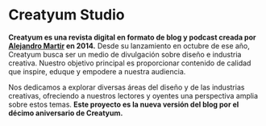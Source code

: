 # Creatyum Studio

**Creatyum es una revista digital en formato de blog y podcast creada por [Alejandro Martir](https://alemartir.com) en 2014.** Desde su lanzamiento en octubre de ese año, Creatyum busca ser un medio de divulgación sobre diseño e industria creativa. Nuestro objetivo principal es proporcionar contenido de calidad que inspire, eduque y empodere a nuestra audiencia.

Nos dedicamos a explorar diversas áreas del diseño y de las industrias creativas, ofreciendo a nuestros lectores y oyentes una perspectiva amplia sobre estos temas. **Este proyecto es la nueva versión del blog por el décimo aniversario de Creatyum.**